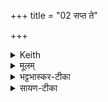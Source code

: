 +++
title = "02 सप्त ते"

+++


<details><summary>Keith</summary>

Seven are thy kindling-sticks, O Agni, seven thy tongues;  
Seven seers [2], seven dear abodes,  
Seven priesthoods sevenfold sacrifice to thee;  
Seven birthplaces with ghee do thou fill.
</details>

<details><summary>मूलम्</summary>

स॒प्त ते॑ अग्ने स॒मिध॑स्स॒प्त जि॒ह्वास्स॒प्त [11]  ऋष॑यस्स॒प्त धाम॑ प्रि॒याणि॑ ।   
स॒प्त होत्राः᳚ सप्त॒धा त्वा॑ यजन्ति स॒प्त योनी॒रा पृ॑णस्वा घृ॒तेन॑  ॥
</details>

<details><summary>भट्टभास्कर-टीका</summary>

हे **अग्ने** तव प्रियाणि **सप्त धामानि** स्थानानि भूरादयो लोकाः । 'सुपां सुलुक्' इति धाम्नो जसो लुक् । तेषु सप्तसु धामसु तव **सप्त समिधः** सम्यगिद्धास्तनवः । **सप्त जिह्वा** ज्याला याभिस्सप्तसु रसनास्वदनाय स्वादयसि **सप्त ऋषयः** दर्शयित्र्यः प्रकाशशक्तयः । यद्वा - **सप्तर्षयो** मन्त्राः सप्त धिष्ण्यविषयाः । **सप्त होत्राः** होत्रादयो वषट्-कर्तारः । ते त्वामेकं **सप्तधा यजन्ति** । स त्वं तथेष्टः **सप्त योनीः** स्थानानि भूरादीनि सप्त कारणानि घृतेनाज्येन उदकेन वा फलभूतेन **आपृणस्व** आप्रीणय । **पृण** प्रीणने ॥
</details>

<details><summary>सायण-टीका</summary>

पाठस्तु—  २१९४ सप्त ते अग्न इति।  
हेऽग्ने तव समिधः सप्तसंख्या अश्वत्थोदुम्बर-पलाश-शमी-विकङ्कताशनिहत-वृक्ष--पुष्कर-पर्ण-रूपाः।  
अत एव सूत्रकार आधानप्रकरणे सप्त संभारान्समन्त्रकाननुक्रम्येति वानस्पत्या इत्युपसंजहार।  
ज्वालारूपा जिह वाश्च सप्त।  
तथा चाऽऽथर्वणिका आमनन्ति—  
“काली कराली च मनेजवा च सुलोहिता या च सुधूभ्रवर्णा।  
स्फुलिङ्किनी विश्वरुची च देवी लेलायमना इति सप्त जिह्वाः” इति।    
ऋषयो मन्त्राः।   
ते च यथेत्क्तसमित्संपादनार्थाः सप्तसंख्याकाः  
“अश्वो रूपं कृत्वा यदश्वत्थेऽतिष्ठः” इत्बादयः समाम्नाताः।   
प्रियाणि धामः स्थानानि, आहवनीयगार्हपत्यदक्षिणग्निसभ्यावसथ्यप्राजहिताग्नीघ्रीयाख्यानि सोमयाने वह्रिधारंकाणि सप्तसंख्याकानि।   
होत्रा होतृप्रमुखा वषट्कर्तारो होता प्रशास्ता ब्राह्मणच्छंसी पोता नेष्टाऽऽग्नीघ्रोऽच्छावकश्चेति सप्तसंख्याकाः।   
त्वां यजमानाः सप्तधा यजन्ति।   अग्निष्टोमोऽत्यग्निष्टेम उक्थ्यः षोडश्यतिरात्रोऽप्नोर्यामो वाजपेयश्चेति सप्त प्रकाराः।   
तादृशस्त्वं सप्त योनीराहवनीयादि ( द्युत्पति ) स्थानानि घृतेन सर्वतः पूरय।  
</details>
